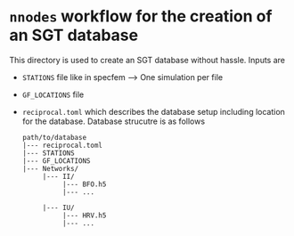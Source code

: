 # `nnodes` workflow for the creation of an SGT database

This directory is used to create an SGT database without hassle. Inputs are

* `STATIONS` file like in specfem --> One simulation per file
* `GF_LOCATIONS` file
* `reciprocal.toml` which describes the database setup including location for
  the database. Database strucutre is as follows

  ```
  path/to/database
  |--- reciprocal.toml
  |--- STATIONS
  |--- GF_LOCATIONS
  |--- Networks/
       |--- II/
            |--- BFO.h5
            |--- ...

       |--- IU/
            |--- HRV.h5
            |--- ...

  ```
